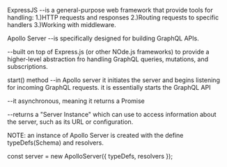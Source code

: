 ExpressJS 
--is a general-purpose web framework that provide tools for handling: 
1.)HTTP requests and responses
2.)Routing requests to specific handlers 
3.)Working with middleware.

Apollo Server
--is specifically designed for building GraphQL APIs.

--built on top of Express.js (or other NOde.js frameworks) to provide 
  a higher-level abstraction fro handling GraphQL queries, mutations,
  and subscriptions. 


start() method
--in Apollo server it initiates the server and begins listening for incoming GraphQL requests.
  it is essentially starts the GraphQL API

--it asynchronous, meaning it returns a Promise

--returns a "Server Instance"
  which can use to access information about the server, such as its URL or configuration.

NOTE:
 an instance of Apollo Server is created with the define typeDefs(Schema) and resolvers.

   const server = new ApolloServer({ typeDefs, resolvers  });
